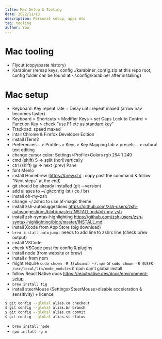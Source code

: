 ```yaml
---
title: Mac Setup & Tooling
date: 2022/11/13
description: Personal setup, apps etc
tag: tooling
author: You
---
```


# Mac tooling

- Flycut (copy/paste history)
- Karabiner (remap keys, config ./karabiner_config.zip at this repo root, config folder can be found at ~/.config/karabiner after installing)

# Mac setup

- Keyboard: Key repeat rate + Delay until repeat maxed (arrow nav becomes faster)
- Keyboard > Shortcuts > Modifier Keys > set Caps Lock to Control > Function Key > check "use F1 etc as standard key"
- Trackpad: speed maxed
- intall Chrome & Firefox Developer Edition
- install iTerm2
- Preferences... > Profiles > Keys > Key Mapping tab > presets... > natural text editing
- change cursor color: Settings>Profile>Colors rgb 254 1 249
- cmd (shift) S => split (hori)vertically
- ctrl (shift) @ => next (prev) Pane
- font Menlo
- install Homebrew (https://brew.sh/ : copy past the command & follow "Next steps" at the end)
- git should be already installed (git --version)
- add aliases to ~/.gitconfig (st / co / br)
- install oh-my-zsh
- change ~/.zshrc to use af-magic theme
- install zsh-autosuggestions https://github.com/zsh-users/zsh-autosuggestions/blob/master/INSTALL.md#oh-my-zsh
- install zsh-syntax-highlighting https://github.com/zsh-users/zsh-syntax-highlighting/blob/master/INSTALL.md
- install Xcode from App Store (big download)
- `brew install autojump` : needs to add line to zshrc line (check brew output)
- install VSCode
- check VSCode post for config & plugins
- install node (from website or brew)
- install `n` from npm
- might require `sudo chown -R $(whoami) ~/.npm` or `sudo chown -R $USER /usr/local/lib/node_modules` if npm can't global install
- follow React Native docs https://reactnative.dev/docs/environment-setup
- `brew install tig`
- install steerMouse (Settings>SteerMouse>disable acceleration & sensitivity) + licence

```sh
$ git config --global alias.co checkout
$ git config --global alias.br branch
$ git config --global alias.cm commit
$ git config --global alias.st status
```

- `brew install node`
- `npm install -g n`
